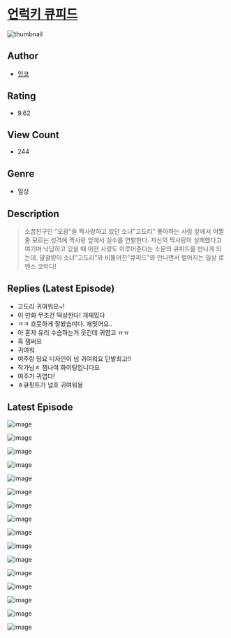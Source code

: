 # [언럭키 큐피드](https://comic.naver.com/challenge/list?titleId=810223)
![thumbnail](https://image-comic.pstatic.net/user_contents_data/challenge_comic/2023/05/23/366831/upload_7219382792615178854_480x623.jpeg)

## Author
- [잉코](https://comic.naver.com/artistTitle?id=366831)

## Rating
- 9.62

## View Count
- 244

## Genre
- 일상

## Description
> 소꿉친구인 "오광"을 짝사랑하고 있던 소녀"고도리" 좋아하는 사람 앞에서 어쩔 줄 모르는 성격에 짝사랑 앞에서 실수를 연발한다. 자신의 짝사랑이 실패했다고 여기며 낙담하고 있을 때 어떤 사랑도 이루어준다는 소문의 큐피드를 만나게 되는데. 말괄량이 소녀"고도리"와 비뚤어진"큐피드"와 만나면서 벌어지는 일상 로맨스 코미디!

## Replies (Latest Episode)
- 고도리 귀여워요~!
- 이 만화 무조건 떡상한다! 개재밌다
- ㅋㅋ 흐뭇하게 잘봤습미다. 재밋어요..
- 아 혼자 유리 수습하는거 웃긴데 귀엽고 ㅠㅠ
- 흑 잼써요
- 귀여워
- 여주랑 담요 디자인이 넘 귀여워요 단발최고!!
- 작가님ㅎ 잼나여 화이팅입니다요
- 여주가 귀엽다!
- ㅎ큐핏트가 넘흐 귀여워용

## Latest Episode
![image](https://image-comic.pstatic.net/user_contents_data/challenge_comic/2023/05/24/366831/upload_7148676481221223523.jpeg)

![image](https://image-comic.pstatic.net/user_contents_data/challenge_comic/2023/05/24/366831/upload_7161625433936586085.jpeg)

![image](https://image-comic.pstatic.net/user_contents_data/challenge_comic/2023/05/24/366831/upload_3774407060123497008.jpeg)

![image](https://image-comic.pstatic.net/user_contents_data/challenge_comic/2023/05/24/366831/upload_3833470797489844788.jpeg)

![image](https://image-comic.pstatic.net/user_contents_data/challenge_comic/2023/05/24/366831/upload_3978759186772223541.jpeg)

![image](https://image-comic.pstatic.net/user_contents_data/challenge_comic/2023/05/24/366831/upload_3689347716086181986.jpeg)

![image](https://image-comic.pstatic.net/user_contents_data/challenge_comic/2023/05/24/366831/upload_3473229930944803891.jpeg)

![image](https://image-comic.pstatic.net/user_contents_data/challenge_comic/2023/05/24/366831/upload_3472385505275950137.jpeg)

![image](https://image-comic.pstatic.net/user_contents_data/challenge_comic/2023/05/24/366831/upload_3977916737443477047.jpeg)

![image](https://image-comic.pstatic.net/user_contents_data/challenge_comic/2023/05/24/366831/upload_3689117922437248353.jpeg)

![image](https://image-comic.pstatic.net/user_contents_data/challenge_comic/2023/05/24/366831/upload_7018407455972930359.jpeg)

![image](https://image-comic.pstatic.net/user_contents_data/challenge_comic/2023/05/24/366831/upload_3472332918485169253.jpeg)

![image](https://image-comic.pstatic.net/user_contents_data/challenge_comic/2023/05/24/366831/upload_7149289827562763622.jpeg)

![image](https://image-comic.pstatic.net/user_contents_data/challenge_comic/2023/05/24/366831/upload_7003491484753343289.jpeg)

![image](https://image-comic.pstatic.net/user_contents_data/challenge_comic/2023/05/24/366831/upload_3473182625385964598.jpeg)

![image](https://image-comic.pstatic.net/user_contents_data/challenge_comic/2023/05/24/366831/upload_4048846437887456101.jpeg)
